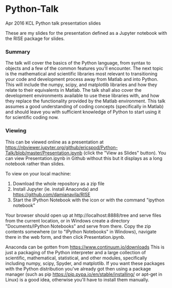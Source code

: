 # Python-Talk
Apr 2016 KCL Python talk presentation slides

These are my slides for the presentation defined as a Jupyter notebook with the RISE package for slides.

### Summary
The talk will cover the basics of the Python language, from syntax to objects and a few of the common features you'll encounter. The next topic is the mathematical and scientific libraries most relevant to transitioning your code and development process away from Matlab and into Python. This will include the numpy, scipy, and matplotlib libraries and how they relate to their equivalents in Matlab. The talk shall also cover the development environments available to use these libraries with, and how they replace the functionality provided by the Matlab environment. This talk assumes a good understanding of coding concepts (specifically in Matlab) and should leave you with sufficient knowledge of Python to start using it for scientific coding now.

### Viewing
This can be viewed online as a presentation at https://nbviewer.jupyter.org/github/ericspod/Python-Talk/blob/master/Presentation.ipynb (click the "View as Slides" button). You can view Presentation.ipynb in Github without this but it displays as a long notebook rather than slides.

To view on your local machine:
 1. Download the whole repository as a zip file
 2. Install Jupyter (ie. install Anaconda) and https://github.com/damianavila/RISE
 3. Start the IPython Notebook with the icon or with the command "ipython notebook"
 
Your browser should open up at http://localhost:8888/tree and serve files from the current location, or in Windows create a directory "Documents/IPython Notebooks" and serve from there. Copy the zip contents somewhere (or to "IPython Notebooks" in Windows), navigate there in the web form, and then click Presentation.ipynb.

Anaconda can be gotten from https://www.continuum.io/downloads This is just a packaging of the Python interpreter and a large collection of scientific, mathematical, statistical, and other modules, specifically including numpy, scipy, Spyder, and matplotlib. If you want these packages with the Python distribution you've already got then using a package manager (such as pip https://pip.pypa.io/en/stable/installing/ or apt-get in Linux) is a good idea, otherwise you'll have to install them manually.
